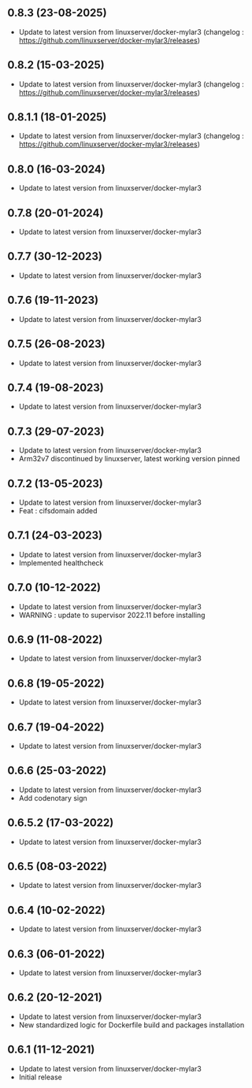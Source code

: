 
## 0.8.3 (23-08-2025)
- Update to latest version from linuxserver/docker-mylar3 (changelog : https://github.com/linuxserver/docker-mylar3/releases)

## 0.8.2 (15-03-2025)
- Update to latest version from linuxserver/docker-mylar3 (changelog : https://github.com/linuxserver/docker-mylar3/releases)

## 0.8.1.1 (18-01-2025)
- Update to latest version from linuxserver/docker-mylar3 (changelog : https://github.com/linuxserver/docker-mylar3/releases)

## 0.8.0 (16-03-2024)
- Update to latest version from linuxserver/docker-mylar3

## 0.7.8 (20-01-2024)

- Update to latest version from linuxserver/docker-mylar3

## 0.7.7 (30-12-2023)

- Update to latest version from linuxserver/docker-mylar3

## 0.7.6 (19-11-2023)

- Update to latest version from linuxserver/docker-mylar3

## 0.7.5 (26-08-2023)

- Update to latest version from linuxserver/docker-mylar3

## 0.7.4 (19-08-2023)

- Update to latest version from linuxserver/docker-mylar3

## 0.7.3 (29-07-2023)

- Update to latest version from linuxserver/docker-mylar3
- Arm32v7 discontinued by linuxserver, latest working version pinned

## 0.7.2 (13-05-2023)

- Update to latest version from linuxserver/docker-mylar3
- Feat : cifsdomain added

## 0.7.1 (24-03-2023)

- Update to latest version from linuxserver/docker-mylar3
- Implemented healthcheck

## 0.7.0 (10-12-2022)

- Update to latest version from linuxserver/docker-mylar3
- WARNING : update to supervisor 2022.11 before installing

## 0.6.9 (11-08-2022)

- Update to latest version from linuxserver/docker-mylar3

## 0.6.8 (19-05-2022)

- Update to latest version from linuxserver/docker-mylar3

## 0.6.7 (19-04-2022)

- Update to latest version from linuxserver/docker-mylar3

## 0.6.6 (25-03-2022)

- Update to latest version from linuxserver/docker-mylar3
- Add codenotary sign

## 0.6.5.2 (17-03-2022)

- Update to latest version from linuxserver/docker-mylar3

## 0.6.5 (08-03-2022)

- Update to latest version from linuxserver/docker-mylar3

## 0.6.4 (10-02-2022)

- Update to latest version from linuxserver/docker-mylar3

## 0.6.3 (06-01-2022)

- Update to latest version from linuxserver/docker-mylar3

## 0.6.2 (20-12-2021)

- Update to latest version from linuxserver/docker-mylar3
- New standardized logic for Dockerfile build and packages installation

## 0.6.1 (11-12-2021)

- Update to latest version from linuxserver/docker-mylar3
- Initial release
